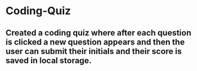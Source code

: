# Coding-Quiz
## Created a coding quiz where after each question is clicked a new question appears and then the user can submit their initials and their score is saved in local storage. 